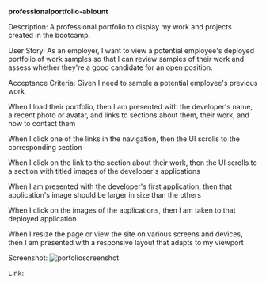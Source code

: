 **professionalportfolio-ablount**

Description: A professional portfolio to display my work and projects created in the bootcamp.


User Story: As an employer, I want to view a potential employee's deployed portfolio of work samples so that I can review samples of their work and assess whether they're a good candidate for an open position.


Acceptance Criteria: Given I need to sample a potential employee's previous work

When I load their portfolio, then I am presented with the developer's name, a recent photo or avatar, and links to sections about them, their work, and how to contact them

When I click one of the links in the navigation, then the UI scrolls to the corresponding section

When I click on the link to the section about their work, then the UI scrolls to a section with titled images of the developer's applications

When I am presented with the developer's first application, then that application's image should be larger in size than the others

When I click on the images of the applications, then I am taken to that deployed application

When I resize the page or view the site on various screens and devices, then I am presented with a responsive layout that adapts to my viewport


Screenshot: ![portolioscreenshot](https://github.com/silvernotshell/professionalportfolio-ablount/assets/157558967/24e5e864-06b7-45ba-9f8b-01e6e480e7eb)


Link:
